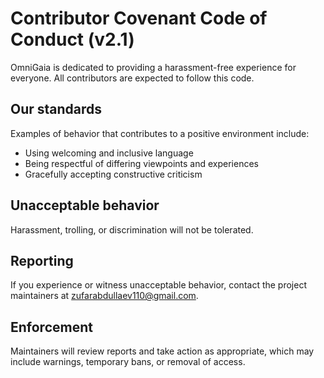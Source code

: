 # Contributor Covenant Code of Conduct (v2.1)

OmniGaia is dedicated to providing a harassment-free experience for everyone. All contributors are expected to follow this code.

## Our standards
Examples of behavior that contributes to a positive environment include:
- Using welcoming and inclusive language
- Being respectful of differing viewpoints and experiences
- Gracefully accepting constructive criticism

## Unacceptable behavior
Harassment, trolling, or discrimination will not be tolerated.

## Reporting
If you experience or witness unacceptable behavior, contact the project maintainers at zufarabdullaev110@gmail.com.

## Enforcement
Maintainers will review reports and take action as appropriate, which may include warnings, temporary bans, or removal of access.
